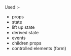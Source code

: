 Used :-
- props
- state
- lift up state
- derived state
- events
- children props
- controlled elements (form)
